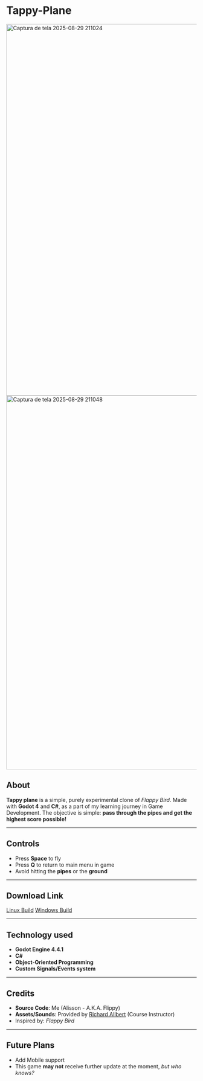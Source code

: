 # Tappy-Plane

<img width="554" height="984" alt="Captura de tela 2025-08-29 211024" src="https://github.com/user-attachments/assets/b0e0752a-5702-4e25-a65f-4358848da068" />
<img width="563" height="991" alt="Captura de tela 2025-08-29 211048" src="https://github.com/user-attachments/assets/927f7c26-161b-4614-967d-a0e9453812f1" />

## About
**Tappy plane** is a simple, purely experimental clone of *Flappy Bird*. Made with **Godot 4** and **C#**, as a part of my learning journey in Game Development. The objective is simple: **pass through the pipes and get the highest score possible!**

---

## Controls
- Press **Space** to fly
- Press **Q** to return to main menu in game
- Avoid hitting the **pipes** or the **ground**

---

## Download Link

[Linux Build](https://github.com/alissonbls14/Tappy-Plane-/releases/download/1.0.0/TappyPlane-Linux.zip)
[Windows Build](https://github.com/alissonbls14/Tappy-Plane-/releases/download/1.0.0/TappyPlane-Windows.zip)

---

## Technology used
- **Godot Engine 4.4.1**
- **C#**
- **Object-Oriented Programming**
- **Custom Signals/Events system**

---

## Credits
- **Source Code**: Me (Alisson - A.K.A. Flippy)
- **Assets/Sounds**: Provided by [Richard Allbert](https://www.udemy.com/course/learn-2d-game-development-godot-43-c-from-scratch/?couponCode=KEEPLEARNINGBR) (Course Instructor)
- Inspired by: *Flappy Bird*

---

## Future Plans
- Add Mobile support
- This game **may not** receive further update at the moment, *but who knows?*
